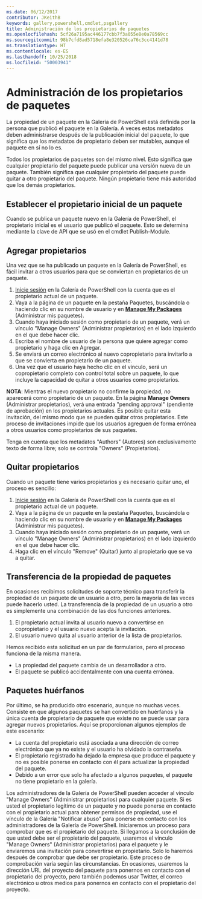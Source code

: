 ```yaml
---
ms.date: 06/12/2017
contributor: JKeithB
keywords: gallery,powershell,cmdlet,psgallery
title: Administración de los propietarios de paquetes
ms.openlocfilehash: 5cf26a7195ac446177cbb7f3a055e8e0a78569cc
ms.sourcegitcommit: 98b7cfd8ad5718efa8e320526ca76c3cc4141d78
ms.translationtype: HT
ms.contentlocale: es-ES
ms.lasthandoff: 10/25/2018
ms.locfileid: "50003941"
---
```

# <a name="managing-package-owners"></a>Administración de los propietarios de paquetes

La propiedad de un paquete en la Galería de PowerShell está definida por la persona que publicó el paquete en la Galería.
A veces estos metadatos deben administrarse después de la publicación inicial del paquete, lo que significa que los metadatos de propietario deben ser mutables, aunque el paquete en sí no lo es.

Todos los propietarios de paquetes son del mismo nivel.
Esto significa que cualquier propietario del paquete puede publicar una versión nueva de un paquete. También significa que cualquier propietario del paquete puede quitar a otro propietario del paquete.
Ningún propietario tiene más autoridad que los demás propietarios.

## <a name="setting-a-packages-initial-owner"></a>Establecer el propietario inicial de un paquete

Cuando se publica un paquete nuevo en la Galería de PowerShell, el propietario inicial es el usuario que publicó el paquete. Esto se determina mediante la clave de API que se usó en el cmdlet Publish-Module.

## <a name="adding-owners"></a>Agregar propietarios

Una vez que se ha publicado un paquete en la Galería de PowerShell, es fácil invitar a otros usuarios para que se conviertan en propietarios de un paquete.

1. [Inicie sesión](https://powershellgallery.com/users/account/LogOn) en la Galería de PowerShell con la cuenta que es el propietario actual de un paquete.
2. Vaya a la página de un paquete en la pestaña Paquetes, buscándola o haciendo clic en su nombre de usuario y en [**Manage My Packages**](https://www.powershellgallery.com/account/Packages) (Administrar mis paquetes).
3. Cuando haya iniciado sesión como propietario de un paquete, verá un vínculo "Manage Owners" (Administrar propietarios) en el lado izquierdo en el que debe hacer clic.
4. Escriba el nombre de usuario de la persona que quiere agregar como propietario y haga clic en Agregar.
5. Se enviará un correo electrónico al nuevo copropietario para invitarlo a que se convierta en propietario de un paquete.
6. Una vez que el usuario haya hecho clic en el vínculo, será un copropietario completo con control total sobre un paquete, lo que incluye la capacidad de quitar a otros usuarios como propietarios.

**NOTA**: Mientras el nuevo propietario no confirme la propiedad, *no* aparecerá como propietario de un paquete.
En la página **Manage Owners** (Administrar propietarios), verá una entrada "pending approval" (pendiente de aprobación) en los propietarios actuales.
Es posible quitar esta invitación, del mismo modo que se pueden quitar otros propietarios.
Este proceso de invitaciones impide que los usuarios agreguen de forma errónea a otros usuarios como propietarios de sus paquetes.

Tenga en cuenta que los metadatos "Authors" (Autores) son exclusivamente texto de forma libre; solo se controla "Owners" (Propietarios).


## <a name="removing-owners"></a>Quitar propietarios

Cuando un paquete tiene varios propietarios y es necesario quitar uno, el proceso es sencillo:

1. [Inicie sesión](https://powershellgallery.com/users/account/LogOn) en la Galería de PowerShell con la cuenta que es el propietario actual de un paquete.
2. Vaya a la página de un paquete en la pestaña Paquetes, buscándola o haciendo clic en su nombre de usuario y en [**Manage My Packages**](https://www.powershellgallery.com/account/Packages) (Administrar mis paquetes).
3. Cuando haya iniciado sesión como propietario de un paquete, verá un vínculo "Manage Owners" (Administrar propietarios) en el lado izquierdo en el que debe hacer clic.
4. Haga clic en el vínculo "Remove" (Quitar) junto al propietario que se va a quitar.



## <a name="transferring-package-ownership"></a>Transferencia de la propiedad de paquetes

En ocasiones recibimos solicitudes de soporte técnico para transferir la propiedad de un paquete de un usuario a otro, pero la mayoría de las veces puede hacerlo usted.
La transferencia de la propiedad de un usuario a otro es simplemente una combinación de las dos funciones anteriores.

1. El propietario actual invita al usuario nuevo a convertirse en copropietario y el usuario nuevo acepta la invitación.
2. El usuario nuevo quita al usuario anterior de la lista de propietarios.

Hemos recibido esta solicitud en un par de formularios, pero el proceso funciona de la misma manera.

- La propiedad del paquete cambia de un desarrollador a otro.
- El paquete se publicó accidentalmente con una cuenta errónea.


## <a name="orphaned-packages"></a>Paquetes huérfanos

Por último, se ha producido otro escenario, aunque no muchas veces.
Consiste en que algunos paquetes se han convertido en huérfanos y la única cuenta de propietario de paquete que existe no se puede usar para agregar nuevos propietarios.
Aquí se proporcionan algunos ejemplos de este escenario:

- La cuenta del propietario está asociada a una dirección de correo electrónico que ya no existe y el usuario ha olvidado la contraseña.
- El propietario registrado ha dejado la empresa que produce el paquete y no es posible ponerse en contacto con él para actualizar la propiedad del paquete.
- Debido a un error que solo ha afectado a algunos paquetes, el paquete no tiene propietario en la galería.

Los administradores de la Galería de PowerShell pueden acceder al vínculo "Manage Owners" (Administrar propietarios) para cualquier paquete.
Si es usted el propietario legítimo de un paquete y no puede ponerse en contacto con el propietario actual para obtener permisos de propiedad, use el vínculo de la Galería "Notificar abuso" para ponerse en contacto con los administradores de la Galería de PowerShell.
Iniciaremos un proceso para comprobar que es el propietario del paquete.
Si llegamos a la conclusión de que usted debe ser el propietario del paquete, usaremos el vínculo "Manage Owners" (Administrar propietarios) para el paquete y le enviaremos una invitación para convertirse en propietario.
Solo lo haremos después de comprobar que debe ser propietario. Este proceso de comprobación varía según las circunstancias.
En ocasiones, usaremos la dirección URL del proyecto del paquete para ponernos en contacto con el propietario del proyecto, pero también podemos usar Twitter, el correo electrónico u otros medios para ponernos en contacto con el propietario del proyecto.
